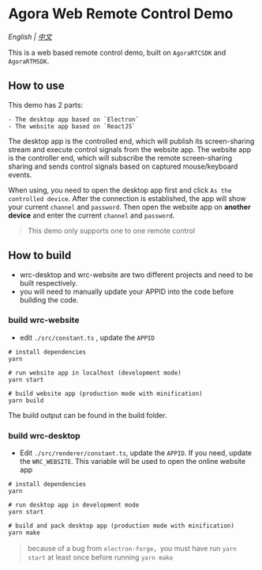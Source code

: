 # Agora Web Remote Control Demo

*English | [中文](README_zh.md)*

This is a web based remote control demo, built on `AgoraRTCSDK` and  `AgoraRTMSDK`.

## How to use

This demo has 2 parts: 

	- The desktop app based on `Electron` 
	- The website app based on `ReactJS`

The desktop app is the controlled end, which will publish its screen-sharing stream and execute control signals from the website app. The website app is the controller end, which will subscribe the remote screen-sharing sharing and sends control signals based on captured mouse/keyboard events.

When using, you need to open the desktop app first and click  `As the controlled device`. After the connection is established, the app will show your current `channel` and `password`. Then open the website app on **another device** and enter the current  `channel` and `password`.

> This demo only supports one to one remote control

## How to build

- wrc-desktop and wrc-website are two different projects and need to be built respectively.
- you will need to manually update your APPID into the code before building the code.

### build wrc-website

- edit `./src/constant.ts` , update the `APPID`

```shell
# install dependencies
yarn

# run website app in localhost (development mode)
yarn start

# build website app (production mode with minification)
yarn build
```
The build output can be found in the build folder.

### build wrc-desktop

- Edit `./src/renderer/constant.ts`, update the `APPID`. If you need, update the `WRC_WEBSITE`. This variable will be used to open the online website app

```shell
# install dependencies
yarn

# run desktop app in development mode 
yarn start

# build and pack desktop app (production mode with minification)
yarn make
```

> because of a bug from `electron-forge`，you must have run `yarn start` at least once before running `yarn make`

